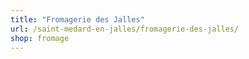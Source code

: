 ```yaml
---
title: "Fromagerie des Jalles"
url: /saint-medard-en-jalles/fromagerie-des-jalles/
shop: fromage
---
```

